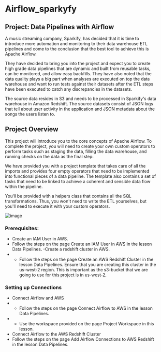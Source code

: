 # Airflow_sparkyfy

## Project: Data Pipelines with Airflow
A music streaming company, Sparkify, has decided that it is time to introduce more automation and monitoring to their data warehouse ETL pipelines and come to the conclusion that the best tool to achieve this is Apache Airflow.

They have decided to bring you into the project and expect you to create high grade data pipelines that are dynamic and built from reusable tasks, can be monitored, and allow easy backfills. They have also noted that the data quality plays a big part when analyses are executed on top the data warehouse and want to run tests against their datasets after the ETL steps have been executed to catch any discrepancies in the datasets.

The source data resides in S3 and needs to be processed in Sparkify's data warehouse in Amazon Redshift. The source datasets consist of JSON logs that tell about user activity in the application and JSON metadata about the songs the users listen to.

## Project Overview
This project will introduce you to the core concepts of Apache Airflow. To complete the project, you will need to create your own custom operators to perform tasks such as staging the data, filling the data warehouse, and running checks on the data as the final step.

We have provided you with a project template that takes care of all the imports and provides four empty operators that need to be implemented into functional pieces of a data pipeline. The template also contains a set of tasks that need to be linked to achieve a coherent and sensible data flow within the pipeline.

You'll be provided with a helpers class that contains all the SQL transformations. Thus, you won't need to write the ETL yourselves, but you'll need to execute it with your custom operators.


![image](https://user-images.githubusercontent.com/65776444/206279562-2cbe24b7-488a-4236-845f-f865d3215872.png)

### Prerequisites:
- Create an IAM User in AWS.
 - Follow the steps on the page Create an IAM User in AWS in the lesson Data Pipelines.
-Create a redshift cluster in AWS.
- - Follow the steps on the page Create an AWS Redshift Cluster in the lesson Data Pipelines. Ensure that you are creating this cluster in the us-west-2 region. This is important as the s3-bucket that we are going to use for this project is in us-west-2.
### Setting up Connections
- Connect Airflow and AWS
- - Follow the steps on the page Connect Airflow to AWS in the lesson Data Pipelines.
- - Use the workspace provided on the page Project Workspace in this lesson.
- Connect Airflow to the AWS Redshift Cluster
- Follow the steps on the page Add Airflow Connections to AWS Redshift in the lesson Data Pipelines.


